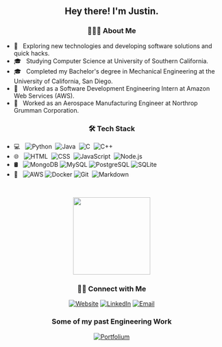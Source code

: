 <h2 align="center"> Hey there! I'm Justin.</h2>

<h3 align="center"> 👨🏻‍💻 About Me </h3>

- 🤔 &nbsp; Exploring new technologies and developing software solutions and quick hacks.
- 🎓 &nbsp; Studying Computer Science at University of Southern California.
- 🎓 &nbsp; Completed my Bachelor's degree in Mechanical Engineering at the University of California, San Diego.
- 💼 &nbsp; Worked as a Software Development Engineering Intern at Amazon Web Services (AWS).
- 💼 &nbsp; Worked as an Aerospace Manufacturing Engineer at Northrop Grumman Corporation.

<h3 align="center">🛠 Tech Stack</h3>


- 💻 &nbsp; ![Python](https://img.shields.io/badge/-Python-333333?style=flat&logo=python)&nbsp; ![Java](https://img.shields.io/badge/-Java-333333?style=flat&logo=Java&logoColor=FFA518)&nbsp; ![C](https://img.shields.io/badge/-C-333333?style=flat&logo=C&logoColor=A8B9CC)&nbsp; ![C++](https://img.shields.io/badge/-C++-333333?style=flat&logo=C%2B%2B&logoColor=00599C)&nbsp;
- 🌐 &nbsp; ![HTML](https://img.shields.io/badge/-HTML-333333?style=flat&logo=HTML5)&nbsp; ![CSS](https://img.shields.io/badge/-CSS-333333?style=flat&logo=CSS3&logoColor=1572B6)&nbsp; ![JavaScript](https://img.shields.io/badge/-JavaScript-333333?style=flat&logo=javascript)&nbsp; ![Node.js](https://img.shields.io/badge/-Node.js-333333?style=flat&logo=node.js)&nbsp;
- 🛢 &nbsp; ![MongoDB](https://img.shields.io/badge/-MongoDB-333333?style=flat&logo=MongoDB&logoColor=47A248) ![MySQL](https://img.shields.io/badge/-MySQL-333333?style=flat&logo=MySQL&logoColor=4479A1) ![PostgreSQL](https://img.shields.io/badge/-PostgreSQL-333333?style=flat&logo=PostgreSQL&logoColor=336791) ![SQLite](https://img.shields.io/badge/-SQLite-333333?style=flat&logo=SQLite&logoColor=003B57)
- 🔧 &nbsp; ![AWS](https://img.shields.io/badge/-AWS-333333?style=flat&logo=Amazon%20AWS&logoColor=232F3E) ![Docker](https://img.shields.io/badge/-Docker-333333?style=flat&logo=Docker&logoColor=2496ED) ![Git](https://img.shields.io/badge/-Git-333333?style=flat&logo=git)&nbsp; ![Markdown](https://img.shields.io/badge/-Markdown-333333?style=flat&logo=markdown)





<br/>

<p align="center">
    <a href="https://github.com/justindho">
    <img height="180em" src="https://github-readme-stats.vercel.app/api/?username=justindho&show_icons=true&title_color=fff&icon_color=79ff97&text_color=9f9f9f&bg_color=151515&include_all_commits=true&count_private=true" />
    </a>
</p>

<h3 align="center"> 🤝🏻 Connect with Me </h3>

<p align="center">
    <a href="https://justindho.github.io/"><img alt="Website" src="https://img.shields.io/badge/Website-www.justindho.github.io-blue?style=flat-square&logo=google-chrome"></a>
    <a href="https://www.linkedin.com/in/justindho/"><img alt="LinkedIn" src="https://img.shields.io/badge/LinkedIn-Justin%20Ho%20-blue?style=flat-square&logo=linkedin"></a>
    <a href="mailto:hojustin@usc.edu"><img alt="Email" src="https://img.shields.io/badge/Email-hojustin@usc.edu-blue?style=flat-square&logo=gmail"></a>
</p>

<h3 align="center"> Some of my past Engineering Work</h3>
<p align="center">
    <a href="https://portfolium.com/justindho/"><img alt="Portfolium" src="https://img.shields.io/badge/Portfolium-justindho-blue?style=flat-square&logo=portfolium"></a>
</p>
